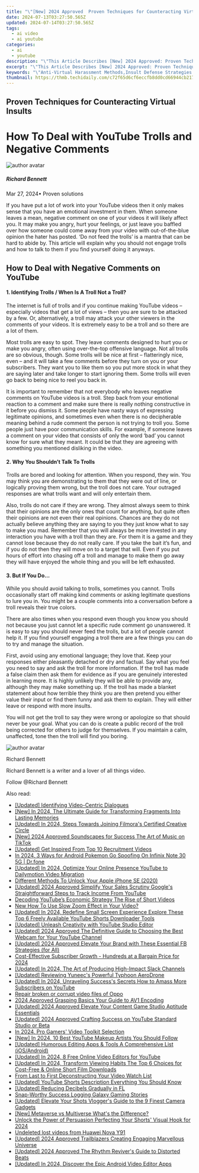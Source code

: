 ```yaml
---
title: "\"[New] 2024 Approved  Proven Techniques for Counteracting Virtual Insults\""
date: 2024-07-13T03:27:50.565Z
updated: 2024-07-14T03:27:50.565Z
tags:
  - ai video
  - ai youtube
categories:
  - ai
  - youtube
description: "\"This Article Describes [New] 2024 Approved: Proven Techniques for Counteracting Virtual Insults\""
excerpt: "\"This Article Describes [New] 2024 Approved: Proven Techniques for Counteracting Virtual Insults\""
keywords: "\"Anti-Virtual Harassment Methods,Insult Defense Strategies Online,Overcoming Cyber Disrespect,Effective Responses to Virtual Criticism,Techniques Against Online Abuse,Combatting Cyberspace Offenses,Counteracting Online Harassment Tips\""
thumbnail: https://thmb.techidaily.com/c72f65d6cf6eccfb8dd0cd66944cb2172744b7375f3b2c967f4222ce690bc4fc.jpg
---
```


## Proven Techniques for Counteracting Virtual Insults

# How To Deal with YouTube Trolls and Negative Comments

![author avatar](https://images.wondershare.com/filmora/article-images/richard-bennett.jpg)

##### Richard Bennett

 Mar 27, 2024• Proven solutions

 If you have put a lot of work into your YouTube videos then it only makes sense that you have an emotional investment in them. When someone leaves a mean, negative comment on one of your videos it will likely affect you. It may make you angry, hurt your feelings, or just leave you baffled over how someone could come away from your video with out-of-the-blue opinion the hater has posted. ‘Do not feed the trolls’ is a mantra that can be hard to abide by. This article will explain why you should not engage trolls and how to talk to them if you find yourself doing it anyways.

## How to Deal with Negative Comments on YouTube

#### 1\. Identifying Trolls / When Is A Troll Not a Troll?

 The internet is full of trolls and if you continue making YouTube videos – especially videos that get a lot of views – then you are sure to be attacked by a few. Or, alternatively, a troll may attack your other viewers in the comments of your videos. It is extremely easy to be a troll and so there are a lot of them.

 Most trolls are easy to spot. They leave comments designed to hurt you or make you angry, often using over-the-top offensive language. Not all trolls are so obvious, though. Some trolls will be nice at first – flatteringly nice, even – and it will take a few comments before they turn on you or your subscribers. They want you to like them so you put more stock in what they are saying later and take longer to start ignoring them. Some trolls will even go back to being nice to reel you back in.

 It is important to remember that not everybody who leaves negative comments on YouTube videos is a troll. Step back from your emotional reaction to a comment and make sure there is really nothing constructive in it before you dismiss it. Some people have nasty ways of expressing legitimate opinions, and sometimes even when there is no decipherable meaning behind a rude comment the person is not trying to troll you. Some people just have poor communication skills. For example, if someone leaves a comment on your video that consists of only the word ‘bad’ you cannot know for sure what they meant. It could be that they are agreeing with something you mentioned disliking in the video.

#### 2\. Why You Shouldn’t Talk To Trolls

 Trolls are bored and looking for attention. When you respond, they win. You may think you are demonstrating to them that they were out of line, or logically proving them wrong, but the troll does not care. Your outraged responses are what trolls want and will only entertain them.

 Also, trolls do not care if they are wrong. They almost always seem to think that their opinions are the only ones that count for anything, but quite often their opinions are not even their real opinions. Chances are they do not actually believe anything they are saying to you they just know what to say to make you mad. Remember that you will always be more invested in any interaction you have with a troll than they are. For them it is a game and they cannot lose because they do not really care. If you take the bait it’s fun, and if you do not then they will move on to a target that will. Even if you put hours of effort into chasing off a troll and manage to make them go away they will have enjoyed the whole thing and you will be left exhausted.

#### 3\. But If You Do…

 While you should avoid talking to trolls, sometimes you cannot. Trolls occasionally start off making kind comments or asking legitimate questions to lure you in. You might be a couple comments into a conversation before a troll reveals their true colors.

 There are also times when you respond even though you know you should not because you just cannot let a specific rude comment go unanswered. It is easy to say you should never feed the trolls, but a lot of people cannot help it. If you find yourself engaging a troll there are a few things you can do to try and manage the situation.

 First, avoid using any emotional language; they love that. Keep your responses either pleasantly detached or dry and factual. Say what you feel you need to say and ask the troll for more information. If the troll has made a false claim then ask them for evidence as if you are genuinely interested in learning more. It is highly unlikely they will be able to provide any, although they may make something up. If the troll has made a blanket statement about how terrible they think you are then pretend you either value their input or find them funny and ask them to explain. They will either leave or respond with more insults.

 You will not get the troll to say they were wrong or apologize so that should never be your goal. What you can do is create a public record of the troll being corrected for others to judge for themselves. If you maintain a calm, unaffected, tone then the troll will find you boring.

![author avatar](https://images.wondershare.com/filmora/article-images/richard-bennett.jpg)

Richard Bennett

Richard Bennett is a writer and a lover of all things video.

Follow @Richard Bennett


<ins class="adsbygoogle"
     style="display:block"
     data-ad-format="autorelaxed"
     data-ad-client="ca-pub-7571918770474297"
     data-ad-slot="1223367746"></ins>



<ins class="adsbygoogle"
     style="display:block"
     data-ad-client="ca-pub-7571918770474297"
     data-ad-slot="8358498916"
     data-ad-format="auto"
     data-full-width-responsive="true"></ins>



<span class="atpl-alsoreadstyle">Also read:</span>
<div><ul>
<li><a href="https://youtube-data.techidaily.com/ed-identifying-video-centric-dialogues/"><u>[Updated] Identifying Video-Centric Dialogues</u></a></li>
<li><a href="https://snapchat-videos.techidaily.com/new-in-2024-the-ultimate-guide-for-transforming-fragments-into-lasting-memories/"><u>[New] In 2024, The Ultimate Guide for Transforming Fragments Into Lasting Memories</u></a></li>
<li><a href="https://youtube-data.techidaily.com/ed-in-2024-steps-towards-joining-filmoras-certified-creative-circle/"><u>[Updated] In 2024, Steps Towards Joining Filmora's Certified Creative Circle</u></a></li>
<li><a href="https://tiktok-clips.techidaily.com/new-2024-approved-soundscapes-for-success-the-art-of-music-on-tiktok/"><u>[New] 2024 Approved  Soundscapes for Success  The Art of Music on TikTok</u></a></li>
<li><a href="https://youtube-data.techidaily.com/ed-get-inspired-from-top-10-recruitment-videos/"><u>[Updated] Get Inspired From Top 10 Recruitment Videos</u></a></li>
<li><a href="https://android-pokemon-go.techidaily.com/in-2024-3-ways-for-android-pokemon-go-spoofing-on-infinix-note-30-5g-drfone-by-drfone-virtual-android/"><u>In 2024, 3 Ways for Android Pokemon Go Spoofing On Infinix Note 30 5G | Dr.fone</u></a></li>
<li><a href="https://youtube-data.techidaily.com/ed-in-2024-optimize-your-online-presence-youtube-to-dailymotion-video-migration/"><u>[Updated] In 2024, Optimize Your Online Presence  YouTube to Dailymotion Video Migration</u></a></li>
<li><a href="https://ios-unlock.techidaily.com/different-methods-to-unlock-your-apple-iphone-se-2020-by-drfone-ios/"><u>Different Methods To Unlock Your Apple iPhone SE (2020)</u></a></li>
<li><a href="https://youtube-data.techidaily.com/ed-2024-approved-simplify-your-sales-scrutiny-googles-straightforward-steps-to-track-income-from-youtube/"><u>[Updated] 2024 Approved  Simplify Your Sales Scrutiny  Google's Straightforward Steps to Track Income From YouTube</u></a></li>
<li><a href="https://youtube-data.techidaily.com/ing-youtubes-economic-strategy-the-rise-of-short-videos/"><u>Decoding YouTube’s Economic Strategy  The Rise of Short Videos</u></a></li>
<li><a href="https://ai-video-editing.techidaily.com/new-how-to-use-slow-zoom-effect-in-your-video/"><u>New How To Use Slow Zoom Effect in Your Video?</u></a></li>
<li><a href="https://youtube-data.techidaily.com/ed-in-2024-redefine-small-screen-experience-explore-these-top-6-freely-available-youtube-shorts-downloader-tools/"><u>[Updated] In 2024, Redefine Small Screen Experience  Explore These Top 6 Freely Available YouTube Shorts Downloader Tools</u></a></li>
<li><a href="https://youtube-data.techidaily.com/ed-unleash-creativity-with-youtube-studio-editor/"><u>[Updated] Unleash Creativity with YouTube Studio Editor</u></a></li>
<li><a href="https://youtube-data.techidaily.com/ed-2024-approved-the-definitive-guide-to-choosing-the-best-webcam-for-your-youtube-channel/"><u>[Updated] 2024 Approved  The Definitive Guide to Choosing the Best Webcam for Your YouTube Channel</u></a></li>
<li><a href="https://facebook-videos.techidaily.com/updated-2024-approved-elevate-your-brand-with-these-essential-fb-strategies-for-all/"><u>[Updated] 2024 Approved  Elevate Your Brand with These Essential FB Strategies (for All)</u></a></li>
<li><a href="https://youtube-data.techidaily.com/effective-subscriber-growth-hundreds-at-a-bargain-price-for-2024/"><u>Cost-Effective Subscriber Growth - Hundreds at a Bargain Price for 2024</u></a></li>
<li><a href="https://vimeo-videos.techidaily.com/updated-in-2024-the-art-of-producing-high-impact-slack-channels/"><u>[Updated] In 2024, The Art of Producing High-Impact Slack Channels</u></a></li>
<li><a href="https://fox-boxes.techidaily.com/updated-reviewing-yuneecs-powerful-typhoon-aerodrone/"><u>[Updated] Reviewing Yuneec's Powerful Typhoon AeroDrone</u></a></li>
<li><a href="https://youtube-data.techidaily.com/ed-in-2024-unraveling-successs-secrets-how-to-amass-more-subscribers-on-youtube/"><u>[Updated] In 2024, Unraveling Success's Secrets  How to Amass More Subscribers on YouTube</u></a></li>
<li><a href="https://techidaily.com/repair-broken-or-corrupt-video-files-of-oppo-by-stellar-video-repair-mobile-video-repair/"><u>Repair broken or corrupt video files of Oppo</u></a></li>
<li><a href="https://some-techniques.techidaily.com/2024-approved-grasping-basics-your-guide-to-av1-encoding/"><u>2024 Approved  Grasping Basics  Your Guide to AV1 Encoding</u></a></li>
<li><a href="https://youtube-data.techidaily.com/ed-2024-approved-elevate-your-content-game-studio-aptitude-essentials/"><u>[Updated] 2024 Approved  Elevate Your Content Game  Studio Aptitude Essentials</u></a></li>
<li><a href="https://youtube-data.techidaily.com/ed-2024-approved-crafting-success-on-youtube-standard-studio-or-beta/"><u>[Updated] 2024 Approved  Crafting Success on YouTube  Standard Studio or Beta</u></a></li>
<li><a href="https://youtube-stream.techidaily.com/in-2024-pro-gamers-video-toolkit-selection/"><u>In 2024, Pro Gamers' Video Toolkit Selection</u></a></li>
<li><a href="https://youtube-data.techidaily.com/n-2024-10-best-youtube-makeup-artists-you-should-follow/"><u>[New] In 2024, 10 Best YouTube Makeup Artists You Should Follow</u></a></li>
<li><a href="https://fox-glue.techidaily.com/updated-humorous-editing-apps-and-tools-a-comprehensive-list-iosandroid/"><u>[Updated] Humorous Editing Apps & Tools  A Comprehensive List (iOS/Android)</u></a></li>
<li><a href="https://youtube-data.techidaily.com/ed-in-2024-8-free-online-video-editors-for-youtube/"><u>[Updated] In 2024, 8 Free Online Video Editors for YouTube</u></a></li>
<li><a href="https://youtube-data.techidaily.com/ed-in-2024-transform-viewing-habits-the-top-6-choices-for-cost-free-and-online-short-film-downloads/"><u>[Updated] In 2024, Transform Viewing Habits  The Top 6 Choices for Cost-Free & Online Short Film Downloads</u></a></li>
<li><a href="https://youtube-data.techidaily.com/last-to-first-deconstructing-your-video-watch-list/"><u>From Last to First  Deconstructing Your Video Watch List</u></a></li>
<li><a href="https://youtube-tips.techidaily.com/ed-youtube-shorts-description-everything-you-should-know/"><u>[Updated] YouTube Shorts Description  Everything You Should Know</u></a></li>
<li><a href="https://extra-skills.techidaily.com/updated-reducing-decibels-gradually-in-fl/"><u>[Updated] Reducing Decibels Gradually in FL</u></a></li>
<li><a href="https://video-capture.techidaily.com/snap-worthy-success-logging-galaxy-gaming-stories/"><u>Snap-Worthy Success  Logging Galaxy Gaming Stories</u></a></li>
<li><a href="https://youtube-clips.techidaily.com/updated-elevate-your-shots-vloggers-guide-to-the-9-finest-camera-gadgets/"><u>[Updated] Elevate Your Shots  Vlogger's Guide to the 9 Finest Camera Gadgets</u></a></li>
<li><a href="https://extra-approaches.techidaily.com/new-metaverse-vs-multiverse-whats-the-difference/"><u>[New] Metaverse vs Multiverse  What's the Difference?</u></a></li>
<li><a href="https://youtube-data.techidaily.com/k-the-power-of-persuasion-perfecting-your-shorts-visual-hook-for-2024/"><u>Unlock the Power of Persuasion  Perfecting Your Shorts' Visual Hook for 2024</u></a></li>
<li><a href="https://techidaily.com/undeleted-lost-videos-from-huawei-nova-y91-by-fonelab-android-recover-video/"><u>Undeleted lost videos from Huawei Nova Y91</u></a></li>
<li><a href="https://youtube-data.techidaily.com/ed-2024-approved-trailblazers-creating-engaging-marvellous-universe/"><u>[Updated] 2024 Approved  Trailblazers Creating Engaging Marvellous Universe</u></a></li>
<li><a href="https://youtube-data.techidaily.com/ed-2024-approved-the-rhythm-revivers-guide-to-distorted-beats/"><u>[Updated] 2024 Approved  The Rhythm Reviver's Guide to Distorted Beats</u></a></li>
<li><a href="https://youtube-data.techidaily.com/ed-in-2024-discover-the-epic-android-video-editor-apps/"><u>[Updated] In 2024, Discover the Epic Android Video Editor Apps</u></a></li>
</ul></div>
